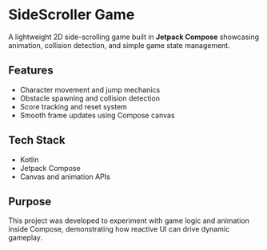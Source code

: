 # SideScroller Game

A lightweight 2D side-scrolling game built in **Jetpack Compose** showcasing animation, collision detection, and simple game state management.

## Features
- Character movement and jump mechanics  
- Obstacle spawning and collision detection  
- Score tracking and reset system  
- Smooth frame updates using Compose canvas  

## Tech Stack
- Kotlin  
- Jetpack Compose  
- Canvas and animation APIs  

## Purpose
This project was developed to experiment with game logic and animation inside Compose, demonstrating how reactive UI can drive dynamic gameplay.
